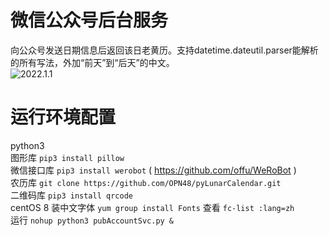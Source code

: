 # 微信公众号后台服务
向公众号发送日期信息后返回该日老黄历。支持datetime.dateutil.parser能解析的所有写法，外加“前天”到“后天”的中文。  
![2022.1.1](https://user-images.githubusercontent.com/3489487/147809507-039d2418-fcd6-4077-87e5-349c465fd8fa.png)

# 运行环境配置
python3  
图形库 `pip3 install pillow`  
微信接口库 `pip3 install werobot`  ( https://github.com/offu/WeRoBot )  
农历库 `git clone https://github.com/OPN48/pyLunarCalendar.git`  
二维码库 `pip3 install qrcode`  
centOS 8 装中文字体 `yum group install Fonts` 查看 `fc-list :lang=zh`  
运行 `nohup python3 pubAccountSvc.py &`  
